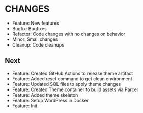 # CHANGES

- Feature: New features
- Bugfix: Bugfixes
- Refactor: Code changes with no changes on behavior
- Minor: Small changes
- Cleanup: Code cleanups

## Next

- Feature: Created GitHub Actions to release theme artifact
- Feature: Added reset command to get clean environment
- Feature: Updated SQL files to apply theme changes
- Feature: Created Theme container to build assets via Parcel
- Feature: Added theme skeleton
- Feature: Setup WordPress in Docker
- Feature: Init
